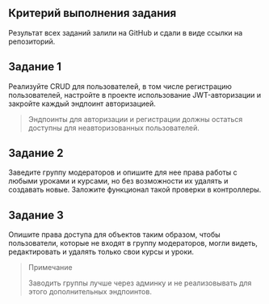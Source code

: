 ## Критерий выполнения задания

Результат всех заданий залили на GitHub и сдали в виде ссылки на репозиторий.

## Задание 1

Реализуйте CRUD для пользователей, в том числе регистрацию пользователей, настройте в проекте использование
JWT-авторизации и закройте каждый эндпоинт авторизацией.

> Эндпоинты для авторизации и регистрации должны остаться доступны для неавторизованных пользователей.

## Задание 2

Заведите группу модераторов и опишите для нее права работы с любыми уроками и курсами, но без возможности их удалять и
создавать новые. Заложите функционал такой проверки в контроллеры.

## Задание 3

Опишите права доступа для объектов таким образом, чтобы пользователи, которые не входят в группу модераторов, могли
видеть, редактировать и удалять только свои курсы и уроки.

> Примечание
>
> Заводить группы лучше через админку и не реализовывать для этого дополнительных эндпоинтов.